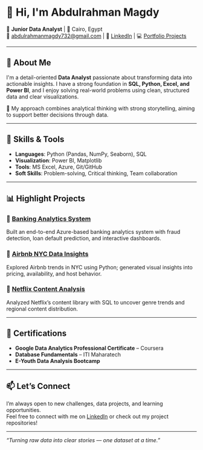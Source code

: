 
# 👋 Hi, I'm Abdulrahman Magdy

🎯 **Junior Data Analyst** | 📍 Cairo, Egypt  
📧 abdulrahmanmagdy732@gmail.com | 🔗 [LinkedIn](https://www.linkedin.com/in/abdulrahman-magdy/) | 💻 [Portfolio Projects](https://github.com/abdulrahmanmagdy01)

---

## 🚀 About Me

I'm a detail-oriented **Data Analyst** passionate about transforming data into actionable insights. I have a strong foundation in **SQL, Python, Excel, and Power BI**, and I enjoy solving real-world problems using clean, structured data and clear visualizations.

🔎 My approach combines analytical thinking with strong storytelling, aiming to support better decisions through data.

---

## 🧠 Skills & Tools

- **Languages**: Python (Pandas, NumPy, Seaborn), SQL
- **Visualization**: Power BI, Matplotlib
- **Tools**: MS Excel, Azure, Git/GitHub
- **Soft Skills**: Problem-solving, Critical thinking, Team collaboration

---

## 📊 Highlight Projects

### 🔷 [Banking Analytics System](https://github.com/abdulrahmanmagdy01/E-Youth-Bootcamp-Banking-Analytics-Project)
Built an end-to-end Azure-based banking analytics system with fraud detection, loan default prediction, and interactive dashboards.

### 🔷 [Airbnb NYC Data Insights](https://github.com/abdulrahmanmagdy01/Airbnb-Data-Analysis-Visualization-with-Python)
Explored Airbnb trends in NYC using Python; generated visual insights into pricing, availability, and host behavior.

### 🔷 [Netflix Content Analysis](https://github.com/abdulrahmanmagdy01/Netflix-Data-Analysis-project)
Analyzed Netflix’s content library with SQL to uncover genre trends and regional content distribution.

---

## 📜 Certifications

- **Google Data Analytics Professional Certificate** – Coursera  
- **Database Fundamentals** – ITI Maharatech  
- **E-Youth Data Analysis Bootcamp**

---

## 📫 Let’s Connect

I’m always open to new challenges, data projects, and learning opportunities.  
Feel free to connect with me on [LinkedIn](https://www.linkedin.com/in/abdulrahman-magdy/) or check out my project repositories!

---

_“Turning raw data into clear stories — one dataset at a time.”_
